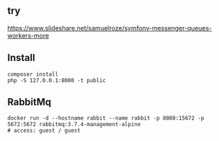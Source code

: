 ## try

https://www.slideshare.net/samuelroze/symfony-messenger-queues-workers-more

## Install

```
composer install
php -S 127.0.0.1:8000 -t public
```

## RabbitMq

```
docker run -d --hostname rabbit --name rabbit -p 8080:15672 -p 5672:5672 rabbitmq:3.7.4-management-alpine
# access: guest / guest
```
